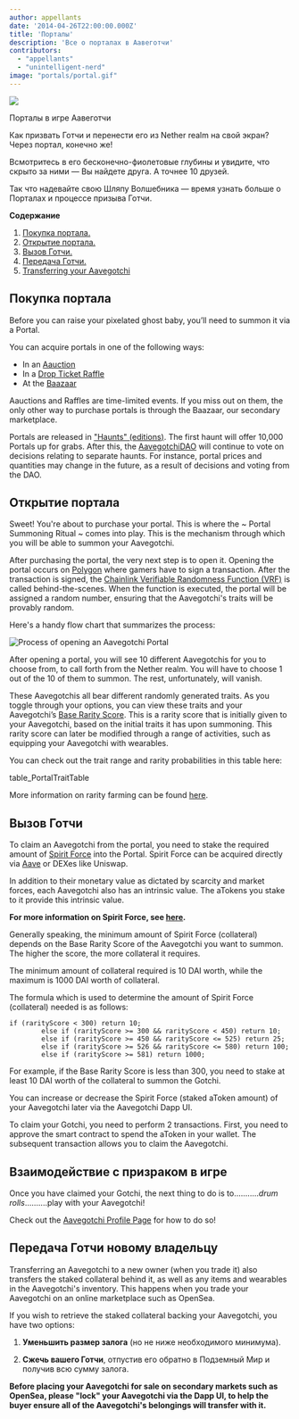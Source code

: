 ```yaml
---
author: appellants
date: '2014-04-26T22:00:00.000Z'
title: 'Порталы'
description: 'Все о порталах в Аавеготчи'
contributors:
  - "appellants"
  - "unintelligent-nerd"
image: "portals/portal.gif"
---
```


<div class="headerImageContainer">
<img class="headerImage" src="/portals/portal.gif">
<p class="headerImageText">Порталы в игре Аавеготчи</p>
</div>

Как призвать Готчи и перенести его из Nether realm на свой экран? Через портал, конечно же!

Всмотритесь в его бесконечно-фиолетовые глубины и увидите, что скрыто за ними — Вы найдете друга. А точнее 10 друзей.

Так что надевайте свою Шляпу Волшебника — время узнать больше о Порталах и процессе призыва Готчи. 

<div class="contentsBox">

**Содержание**

<ol>
<li><a href=#buying-a-portal>Покупка портала.</a></li>
<li><a href=#opening-your-portal>Открытие портала.</a></li>
<li><a href=#claiming-an-aavegotchi>Вызов Готчи.</a></li>
<li><a href=#interacting-with-your-aavegotchi>Передача Готчи.</a></li>
<li><a href=#transferring-your-aavegotchi>Transferring your Aavegotchi</a></li>
</ol>

</div>

## Покупка портала

Before you can raise your pixelated ghost baby, you’ll need to summon it via a Portal.

You can acquire portals in one of the following ways:

* In an [Aauction](/aauction)
* In a [Drop Ticket Raffle](/tickets)
* At the [Baazaar](/baazaar)

Aauctions and Raffles are time-limited events. If you miss out on them, the only other way to purchase portals is through the Baazaar, our secondary marketplace.

Portals are released in ["Haunts" (editions)](/haunt). The first haunt will offer 10,000 Portals up for grabs. After this, the [AavegotchiDAO](/dao) will continue to vote on decisions relating to separate haunts. For instance, portal prices and quantities may change in the future, as a result of decisions and voting from the DAO.


## Открытие портала

Sweet! You're about to purchase your portal. This is where the ~ Portal Summoning Ritual ~ comes into play. This is the mechanism through which you will be able to summon your Aavegotchi.

After purchasing the portal, the very next step is to open it. Opening the portal occurs on [Polygon](/glossary#polygon) where gamers have to sign a transaction. After the transaction is signed, the [Chainlink Verifiable Randomness Function (VRF)](/glossary#chainlink-vrf) is called behind-the-scenes. When the function is executed, the portal will be assigned a random number, ensuring that the Aavegotchi's traits will be provably random.

Here's a handy flow chart that summarizes the process:

<img class = "bodyImage" src = "/portals/opening-an-aavegotchi-portal.png" alt = "Process of opening an Aavegotchi Portal" />

After opening a portal, you will see 10 different Aavegotchis for you to choose from, to call forth from the Nether realm. You will have to choose 1 out of the 10 of them to summon. The rest, unfortunately, will vanish.

These Aavegotchis all bear different randomly generated traits. As you toggle through your options, you can view these traits and your Aavegotchi’s [Base Rarity Score](/rarity-farming#base-rarity-score). This is a rarity score that is initially given to your Aavegotchi, based on the initial traits it has upon summoning. This rarity score can later be modified through a range of activities, such as equipping your Aavegotchi with wearables.

You can check out the trait range and rarity probabilities in this table here:

table_PortalTraitTable


More information on rarity farming can be found [here](/rarity-farming).


## Вызов Готчи

To claim an Aavegotchi from the portal, you need to stake the required amount of [Spirit Force](/spirit-force) into the Portal. Spirit Force can be acquired directly via [Aave](https://aave.com/) or DEXes like Uniswap.

In addition to their monetary value as dictated by scarcity and market forces, each Aavegotchi also has an intrinsic value. The aTokens you stake to it provide this intrinsic value.

**For more information on Spirit Force, see [here](/spirit-force).**

Generally speaking, the minimum amount of Spirit Force (collateral) depends on the Base Rarity Score of the Aavegotchi you want to summon. The higher the score, the more collateral it requires.

The minimum amount of collateral required is 10 DAI worth, while the maximum is 1000 DAI worth of collateral.

The formula which is used to determine the amount of Spirit Force (collateral) needed is as follows:

```
if (rarityScore < 300) return 10;
        else if (rarityScore >= 300 && rarityScore < 450) return 10;
        else if (rarityScore >= 450 && rarityScore <= 525) return 25;
        else if (rarityScore >= 526 && rarityScore <= 580) return 100;
        else if (rarityScore >= 581) return 1000;
```

For example, if the Base Rarity Score is less than 300, you need to stake at least 10 DAI worth of the collateral to summon the Gotchi.

You can increase or decrease the Spirit Force (staked aToken amount) of your Aavegotchi later via the Aavegotchi Dapp UI.

To claim your Gotchi, you need to perform 2 transactions. First, you need to approve the smart contract to spend the aToken in your wallet. The subsequent transaction allows you to claim the Aavegotchi.

## Взаимодействие с призраком в игре

Once you have claimed your Gotchi, the next thing to do is to...........*drum rolls*..........play with your Aavegotchi!

Check out the [Aavegotchi Profile Page](/aavegotchi-profile) for how to do so!

## Передача Готчи новому владельцу

Transferring an Aavegotchi to a new owner (when you trade it) also transfers the staked collateral behind it, as well as any items and wearables in the Aavegotchi's inventory. This happens when you trade your Aavegotchi on an online marketplace such as OpenSea.

If you wish to retrieve the staked collateral backing your Aavegotchi, you have two options:

1. **Уменьшить размер залога** (но не ниже необходимого минимума).

2. **Сжечь вашего Готчи**, отпустив его обратно в Подземный Мир и получив всю сумму залога.

**Before placing your Aavegotchi for sale on secondary markets such as OpenSea, please "lock" your Aavegotchi via the Dapp UI, to help the buyer ensure all of the Aavegotchi's belongings will transfer with it.**